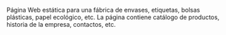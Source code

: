 Página Web estática para una fábrica de envases, etiquetas, bolsas plásticas, papel ecológico, etc.
La página contiene catálogo de productos, historia de la empresa, contactos, etc.
